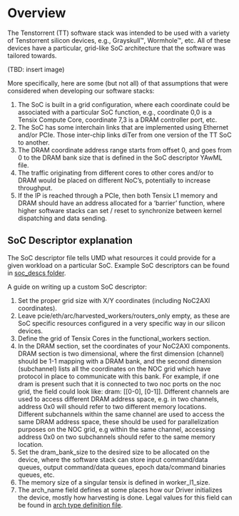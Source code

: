 # Overview
The Tenstorrent (TT) software stack was intended to be used with a variety of Tenstorrent silicon devices, e.g.,
Grayskull™, Wormhole™, etc. All of these devices have a particular, grid-like SoC architecture that the software
was tailored towards.

(TBD: insert image)

More specifically, here are some (but not all) of that assumptions that were considered when developing our
software stacks:
1. The SoC is built in a grid configuration, where each coordinate could be associated with a particular SoC
function, e.g., coordinate 0,0 is a Tensix Compute Core, coordinate 7,3 is a DRAM controller port, etc.
2. The SoC has some interchain links that are implemented using Ethernet and/or PCIe. Those inter-chip links
diTer from one version of the TT SoC to another.
3. The DRAM coordinate address range starts from offset 0, and goes from 0 to the DRAM bank size that is
defined in the SoC descriptor YAwML file.
4. The traffic originating from different cores to other cores and/or to DRAM would be placed on different
NoC’s, potentially to increase throughput.
5. If the IP is reached through a PCIe, then both Tensix L1 memory and DRAM should have an address
allocated for a ‘barrier’ function, where higher software stacks can set / reset to synchronize between kernel dispatching and
data sending.

## SoC Descriptor explanation

The SoC descriptor file tells UMD what resources it could provide for a given workload on a particular SoC. Example SoC descriptors
can be found in [soc_descs folder](../tests/soc_descs/).

A guide on writing up a custom SoC descriptor:
1. Set the proper grid size with X/Y coordinates (including NoC2AXI coordinates).
2. Leave pcie/eth/arc/harvested_workers/routers_only empty, as these are SoC specific
resources configured in a very specific way in our silicon devices.
3. Define the grid of Tensix Cores in the functional_workers section.
4. In the DRAM section, set the coordinates of your NoC2AXI components. DRAM section is two dimensional, where the first dimension (channel) should
be 1-1 mapping with a DRAM bank, and the second dimension (subchannel) lists all the coordinates on the NOC grid which have protocol in place to
communicate with this bank. For example, if one dram is present such that it is connected to two noc ports on the noc grid, the field could look
like: dram: [[0-0], [0-1]]. Different channels are used to access different DRAM address space, e.g. in two channels, address 0x0 will should refer
to two different memory locations. Different subchannels within the same channel are used to access the same DRAM address space, these should be
used for parallelization purposes on the NOC grid, e.g within the same channel, accessing address 0x0 on two subchannels should refer to the
same memory location.
5. Set the dram_bank_size to the desired size to be allocated on the device, where the software stack
can store input command/data queues, output command/data queues, epoch data/command binaries
queues, etc.
6. The memory size of a singular tensix is defined in worker_l1_size.
7. The arch_name field defines at some places how our Driver initializes the device, mostly how harvesting is done. Legal values for this field
can be found in [arch type definition file](../device/api/umd/device/types/arch.h).

